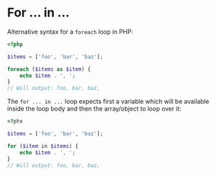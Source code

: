 # For ... in ...

Alternative syntax for a `foreach` loop in PHP:
```php
<?php

$items = ['foo', 'bar', 'baz'];

foreach ($items as $item) {
    echo $item . ', ';
}
// Will output: foo, bar, baz,
```

The `for ... in ...` loop expects first a variable which will be available inside the loop body and then the array/object to loop over it:

```php
<?phx

$items = ['foo', 'bar', 'baz'];

for ($item in $items) {
    echo $item . ', ';
}
// Will output: foo, bar, baz,
```